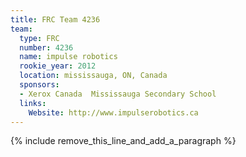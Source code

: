 ```yaml
---
title: FRC Team 4236
team:
  type: FRC
  number: 4236
  name: impulse robotics
  rookie_year: 2012
  location: mississauga, ON, Canada
  sponsors:
  - Xerox Canada  Mississauga Secondary School
  links:
    Website: http://www.impulserobotics.ca
---
```


{% include remove_this_line_and_add_a_paragraph %}